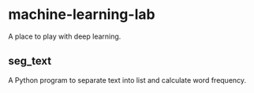 # machine-learning-lab
A place to play with deep learning.

## seg_text
A Python program to separate text into list and calculate word frequency.